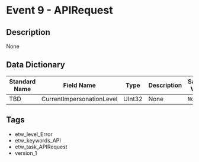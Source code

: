 # Event 9 - APIRequest

## Description
None

## Data Dictionary
|Standard Name|Field Name|Type|Description|Sample Value|
|---|---|---|---|---|
|TBD|CurrentImpersonationLevel|UInt32|None|`None`|

## Tags
* etw_level_Error
* etw_keywords_API
* etw_task_APIRequest
* version_1